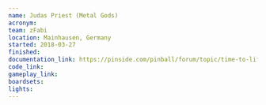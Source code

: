```yaml
---
name: Judas Priest (Metal Gods)
acronym:
team: zFabi
location: Mainhausen, Germany
started: 2018-03-27
finished:
documentation_link: https://pinside.com/pinball/forum/topic/time-to-lift-the-curtain-or-another-music-related-pin-really
code_link:
gameplay_link:
boardsets:
lights:
---
```

